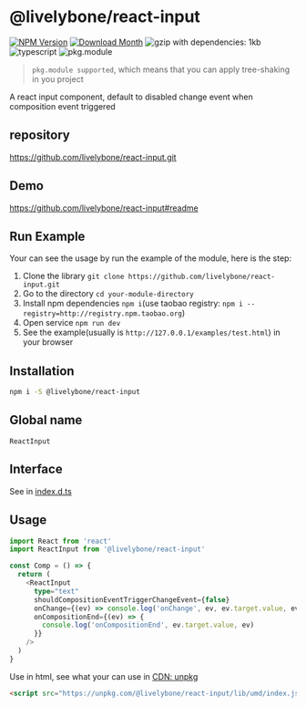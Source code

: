 # @livelybone/react-input
[![NPM Version](http://img.shields.io/npm/v/@livelybone/react-input.svg?style=flat-square)](https://www.npmjs.com/package/@livelybone/react-input)
[![Download Month](http://img.shields.io/npm/dm/@livelybone/react-input.svg?style=flat-square)](https://www.npmjs.com/package/@livelybone/react-input)
![gzip with dependencies: 1kb](https://img.shields.io/badge/gzip--with--dependencies-1kb-brightgreen.svg "gzip with dependencies: 1kb")
![typescript](https://img.shields.io/badge/typescript-supported-blue.svg "typescript")
![pkg.module](https://img.shields.io/badge/pkg.module-supported-blue.svg "pkg.module")

> `pkg.module supported`, which means that you can apply tree-shaking in you project

A react input component, default to disabled change event when composition event triggered

## repository
https://github.com/livelybone/react-input.git

## Demo
https://github.com/livelybone/react-input#readme

## Run Example
Your can see the usage by run the example of the module, here is the step:

1. Clone the library `git clone https://github.com/livelybone/react-input.git`
2. Go to the directory `cd your-module-directory`
3. Install npm dependencies `npm i`(use taobao registry: `npm i --registry=http://registry.npm.taobao.org`)
4. Open service `npm run dev`
5. See the example(usually is `http://127.0.0.1/examples/test.html`) in your browser

## Installation
```bash
npm i -S @livelybone/react-input
```

## Global name
`ReactInput`

## Interface
See in [index.d.ts](./index.d.ts)

## Usage
```typescript jsx
import React from 'react'
import ReactInput from '@livelybone/react-input'

const Comp = () => {
  return (
    <ReactInput
      type="text"
      shouldCompositionEventTriggerChangeEvent={false}
      onChange={(ev) => console.log('onChange', ev, ev.target.value, ev.type)}
      onCompositionEnd={(ev) => {
        console.log('onCompositionEnd', ev.target.value, ev)
      }}
    />
  )
}
```

Use in html, see what your can use in [CDN: unpkg](https://unpkg.com/@livelybone/react-input/lib/umd/)
```html
<script src="https://unpkg.com/@livelybone/react-input/lib/umd/index.js"></script>
```
